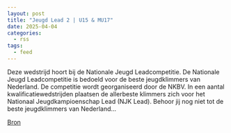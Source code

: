 ```yaml
---
layout: post
title: "Jeugd Lead 2 | U15 & MU17"
date: 2025-04-04
categories: 
  - rss
tags: 
  - feed
---
```


<p>Deze wedstrijd hoort bij de Nationale Jeugd Leadcompetitie. De Nationale Jeugd Leadcompetitie is bedoeld voor de beste jeugdklimmers van Nederland. De competitie wordt georganiseerd door de NKBV. In een aantal kwalificatiewedstrijden plaatsen de allerbeste klimmers zich voor het Nationaal Jeugdkampioenschap Lead (NJK Lead). Behoor jij nog niet tot de beste jeugdklimmers van Nederland&hellip;</p>
<p><a href="https://www.klimkalender.nl/comp/jeugd-lead-2-u15-mu17/" rel="noopener noreferrer" target="_blank">Bron</a></p>
